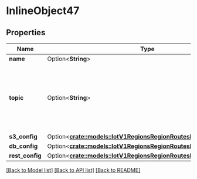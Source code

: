 # InlineObject47

## Properties

Name | Type | Description | Notes
------------ | ------------- | ------------- | -------------
**name** | Option<**String**> | Route name | [optional]
**topic** | Option<**String**> | Topic the route subscribes to. It must be a valid MQTT topic and up to 65535 characters | [optional]
**s3_config** | Option<[**crate::models::IotV1RegionsRegionRoutesRouteIdS3Config**](_iot_v1_regions__region__routes__route_id__s3_config.md)> |  | [optional]
**db_config** | Option<[**crate::models::IotV1RegionsRegionRoutesRouteIdDbConfig**](_iot_v1_regions__region__routes__route_id__db_config.md)> |  | [optional]
**rest_config** | Option<[**crate::models::IotV1RegionsRegionRoutesRouteIdRestConfig**](_iot_v1_regions__region__routes__route_id__rest_config.md)> |  | [optional]

[[Back to Model list]](../README.md#documentation-for-models) [[Back to API list]](../README.md#documentation-for-api-endpoints) [[Back to README]](../README.md)


